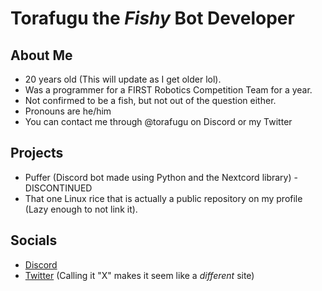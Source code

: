 # Torafugu the *Fishy* Bot Developer

## About Me

* 20 years old (This will update as I get older lol).
* Was a programmer for a FIRST Robotics Competition Team for a year.
* Not confirmed to be a fish, but not out of the question either.
* Pronouns are he/him
* You can contact me through @torafugu on Discord or my Twitter

## Projects

* Puffer (Discord bot made using Python and the Nextcord library) - DISCONTINUED
* That one Linux rice that is actually a public repository on my profile (Lazy enough to not link it).


## Socials

* [Discord](https://discord.gg/users/664221553902485505)
* [Twitter](https://twitter.com/TorafuguBotDev) (Calling it "X" makes it seem like a *different* site)
